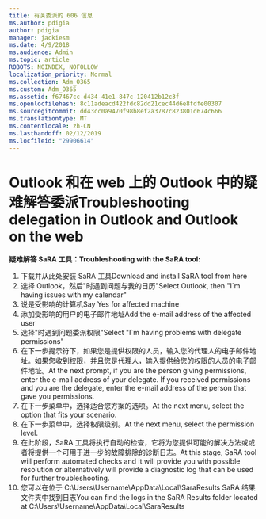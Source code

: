 ```yaml
---
title: 有关委派的 606 信息
ms.author: pdigia
author: pdigia
manager: jackiesm
ms.date: 4/9/2018
ms.audience: Admin
ms.topic: article
ROBOTS: NOINDEX, NOFOLLOW
localization_priority: Normal
ms.collection: Adm_O365
ms.custom: Adm_O365
ms.assetid: f67467cc-d434-41e1-847c-120412b12c3f
ms.openlocfilehash: 8c11adeacd422fdc82dd21cec44d6e8fdfe00307
ms.sourcegitcommit: dd43cc0a9470f98b8ef2a3787c823801d674c666
ms.translationtype: MT
ms.contentlocale: zh-CN
ms.lasthandoff: 02/12/2019
ms.locfileid: "29906614"
---
```

# <a name="troubleshooting-delegation-in-outlook-and-outlook-on-the-web"></a><span data-ttu-id="74fe0-102">Outlook 和在 web 上的 Outlook 中的疑难解答委派</span><span class="sxs-lookup"><span data-stu-id="74fe0-102">Troubleshooting delegation in Outlook and Outlook on the web</span></span>

<span data-ttu-id="74fe0-103">**疑难解答 SaRA 工具：**</span><span class="sxs-lookup"><span data-stu-id="74fe0-103">**Troubleshooting with the SaRA tool:**</span></span>

1. <span data-ttu-id="74fe0-104">下载并从此处安装 SaRA 工具</span><span class="sxs-lookup"><span data-stu-id="74fe0-104">Download and install SaRA tool from here</span></span>
1. <span data-ttu-id="74fe0-105">选择 Outlook，然后"时遇到问题与我的日历"</span><span class="sxs-lookup"><span data-stu-id="74fe0-105">Select Outlook, then "I\`m having issues with my calendar"</span></span>
1. <span data-ttu-id="74fe0-106">说是受影响的计算机</span><span class="sxs-lookup"><span data-stu-id="74fe0-106">Say Yes for affected machine</span></span>
1. <span data-ttu-id="74fe0-107">添加受影响的用户的电子邮件地址</span><span class="sxs-lookup"><span data-stu-id="74fe0-107">Add the e-mail address of the affected user</span></span>
1. <span data-ttu-id="74fe0-108">选择"时遇到问题委派权限"</span><span class="sxs-lookup"><span data-stu-id="74fe0-108">Select "I\`m having problems with delegate permissions"</span></span>
1. <span data-ttu-id="74fe0-p101">在下一步提示符下，如果您是提供权限的人员，输入您的代理人的电子邮件地址。如果您收到权限，并且您是代理人，输入提供给您的权限的人员的电子邮件地址。</span><span class="sxs-lookup"><span data-stu-id="74fe0-p101">At the next prompt, if you are the person giving permissions, enter the e-mail address of your delegate. If you received permissions and you are the delegate, enter the e-mail address of the person that gave you permissions.</span></span>
1. <span data-ttu-id="74fe0-111">在下一步菜单中，选择适合您方案的选项。</span><span class="sxs-lookup"><span data-stu-id="74fe0-111">At the next menu, select the option that fits your scenario.</span></span> 
1. <span data-ttu-id="74fe0-112">在下一步菜单中，选择权限级别。</span><span class="sxs-lookup"><span data-stu-id="74fe0-112">At the next menu, select the permission level.</span></span>
1. <span data-ttu-id="74fe0-113">在此阶段，SaRA 工具将执行自动的检查，它将为您提供可能的解决方法或或者将提供一个可用于进一步的故障排除的诊断日志。</span><span class="sxs-lookup"><span data-stu-id="74fe0-113">At this stage, SaRA tool will perform automated checks and it will provide you with possible resolution or alternatively will provide a diagnostic log that can be used for further troubleshooting.</span></span>
1. <span data-ttu-id="74fe0-114">您可以在位于 C:\Users\Username\AppData\Local\SaraResults SaRA 结果文件夹中找到日志</span><span class="sxs-lookup"><span data-stu-id="74fe0-114">You can find the logs in the SaRA Results folder located at C:\Users\Username\AppData\Local\SaraResults</span></span>